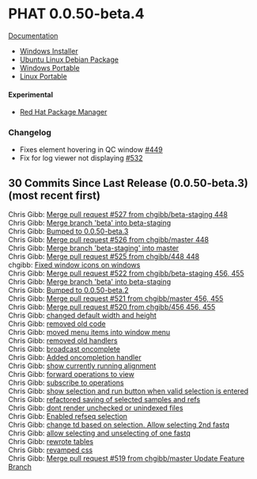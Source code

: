 # PHAT 0.0.50-beta.4
[Documentation](https://chgibb.github.io/PHATDocs/docs/releases/0.0.50-beta.4/home)
* [Windows Installer](https://github.com/chgibb/PHAT/releases/download/0.0.50-beta.4/phat-win32-x64-setup.exe)  
* [Ubuntu Linux Debian Package](https://github.com/chgibb/PHAT/releases/download/0.0.50-beta.4/phat_0.0.50.beta.4_amd64.deb)  
* [Windows Portable](https://github.com/chgibb/PHAT/releases/download/0.0.50-beta.4/phat-win32-x64-portable.zip)  
* [Linux Portable](https://github.com/chgibb/PHAT/releases/download/0.0.50-beta.4/phat-linux-x64-portable.tar.gz)
#### Experimental
* [Red Hat Package Manager](https://github.com/chgibb/PHAT/releases/download/0.0.50-beta.4/phat-0.0.50-beta.4.x86_64.rpm)

### Changelog
* Fixes element hovering in QC window [#449](https://github.com/chgibb/PHAT/issues/449)
* Fix for log viewer not displaying [#532](https://github.com/chgibb/PHAT/issues/532) 
  
  
## 30 Commits Since Last Release (0.0.50-beta.3) (most recent first)  
Chris Gibb: [Merge pull request #527 from chgibb/beta-staging  448](https://github.com/chgibb/PHAT/commit/d2ef99fc582f206f26da7a2e3adec29645928cea)  
Chris Gibb: [Merge branch 'beta' into beta-staging](https://github.com/chgibb/PHAT/commit/e972ba477ef02a71fcb982812d248f190c964c5b)  
Chris Gibb: [Bumped to 0.0.50-beta.3](https://github.com/chgibb/PHAT/commit/79fc311f4c20bef11645437252166d764f570a4f)  
Chris Gibb: [Merge pull request #526 from chgibb/master  448](https://github.com/chgibb/PHAT/commit/308554fd17644a5386e726e24f363e2730d65542)  
Chris Gibb: [Merge branch 'beta-staging' into master](https://github.com/chgibb/PHAT/commit/498e9a3afbb9a13f90a762bf8eb8bba4fb5a79e7)  
Chris Gibb: [Merge pull request #525 from chgibb/448  448](https://github.com/chgibb/PHAT/commit/4a9aa1fad65becac01a4a684f9a71ef418663996)  
chgibb: [Fixed window icons on windows](https://github.com/chgibb/PHAT/commit/2f078b35f32d6725fe74955b2e183bf901c4855e)  
Chris Gibb: [Merge pull request #522 from chgibb/beta-staging  456, 455](https://github.com/chgibb/PHAT/commit/7d3eda45bfb6e3677a47d8c210f2f80513f5397d)  
Chris Gibb: [Merge branch 'beta' into beta-staging](https://github.com/chgibb/PHAT/commit/38bc339ca17c33f0d46a646469a40e62efd50b06)  
Chris Gibb: [Bumped to 0.0.50-beta.2](https://github.com/chgibb/PHAT/commit/ec39bc8fec4c6d2eec7cdb03de2bd4794220f564)  
Chris Gibb: [Merge pull request #521 from chgibb/master  456, 455](https://github.com/chgibb/PHAT/commit/845cecddca9793cb8fbc85ed3770c0c2d1c51909)  
Chris Gibb: [Merge pull request #520 from chgibb/456  456, 455](https://github.com/chgibb/PHAT/commit/924b2646756044b01c5b87c6e465f315684a8303)  
Chris Gibb: [changed default width and height](https://github.com/chgibb/PHAT/commit/3ea20ec7c2d93a72bb4e916ac397bb242b0d5a9b)  
Chris Gibb: [removed old code](https://github.com/chgibb/PHAT/commit/ea14eb611366a7084c91de437988bcf6a65cce20)  
Chris Gibb: [moved menu items into window menu](https://github.com/chgibb/PHAT/commit/d88126a9e3c74b24823b00443e9e13cb8bc9fa2f)  
Chris Gibb: [removed old handlers](https://github.com/chgibb/PHAT/commit/d8845c4b5a274e16cf0b8895bbb8ca0ed63bca9b)  
Chris Gibb: [broadcast oncomplete](https://github.com/chgibb/PHAT/commit/921025ae98a7c22890245afcaf94d811ba4a9437)  
Chris Gibb: [Added oncompletion handler](https://github.com/chgibb/PHAT/commit/40ddc392cbd71a747a6a02a0b74e2d9938c5cd1a)  
Chris Gibb: [show currently running alignment](https://github.com/chgibb/PHAT/commit/81c3ce8b3ab5f6e199d36dff13b77d3eb8168833)  
Chris Gibb: [forward operations to view](https://github.com/chgibb/PHAT/commit/157a213d44974dcd2c584b8855c50627e811eb1d)  
Chris Gibb: [subscribe to operations](https://github.com/chgibb/PHAT/commit/47b0020818717d0283592c0c6f03e21788a7b2bf)  
Chris Gibb: [show selection and run button when valid selection is entered](https://github.com/chgibb/PHAT/commit/0c28c0a6fa0bde84a7ef9e792439a5b47a305bcb)  
Chris Gibb: [refactored saving of selected samples and refs](https://github.com/chgibb/PHAT/commit/59ebe565c82ba49a6635e750c821b181175dbf9f)  
Chris Gibb: [dont render unchecked or unindexed files](https://github.com/chgibb/PHAT/commit/a8a54fb0934ade9ef878c21ef46dd235e925005d)  
Chris Gibb: [Enabled refseq selection](https://github.com/chgibb/PHAT/commit/3c941c108870aa52227abedd6cd6436e3e37a76e)  
Chris Gibb: [change td based on selection. Allow selecting 2nd fastq](https://github.com/chgibb/PHAT/commit/dfc8d9273cfaeb68f8b9a083469f1c34090e4610)  
Chris Gibb: [allow selecting and unselecting of one fastq](https://github.com/chgibb/PHAT/commit/dae222f2155dd5444d05913bf0b2e0c94013d179)  
Chris Gibb: [rewrote tables](https://github.com/chgibb/PHAT/commit/9f773fe091ce591211315ab30a672a2a78794858)  
Chris Gibb: [revamped css](https://github.com/chgibb/PHAT/commit/bdf7aadd6cce4867be2599776fcbf3ccacea466b)  
Chris Gibb: [Merge pull request #519 from chgibb/master  Update Feature Branch](https://github.com/chgibb/PHAT/commit/b2c9b98dfafa895076e5c076be516464fa22fd16)  

